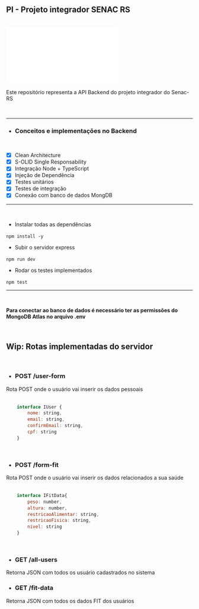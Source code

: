 <h2>PI - Projeto integrador SENAC RS</h2>
<br>

<img src="./readmeImages/MY.png" style="align: center" height="150" width="300">

<br>

<p>
    Este repositório representa a API Backend do projeto integrador do Senac-RS 
</p>

<br>

****

- <h3>Conceitos e implementações no Backend</h3>

<br>

- [x] Clean Architecture
- [x] S-OLID Single Responsability
- [x] Integração Node + TypeScript
- [x] Injeção de Dependência
- [x] Testes unitários
- [x] Testes de integração
- [x] Conexão com banco de dados MongDB

****

<br>

- <p>Instalar todas as dependências</p>

``npm install -y``

- <p>Subir o servidor express</p>

``npm run dev``

- <p>Rodar os testes implementados</p>

``npm test``

***

<br>

<strong> Para conectar ao banco de dados é necessário ter as permissões do MongoDB Atlas no arquivo .env</strong>

<br>

<h2>Wip: Rotas implementadas do servidor</h2>
<br>

- <h3>POST /user-form</h3>

<p>Rota POST onde o usuário vai inserir os dados pessoais</p>

```js

    interface IUser {
        nome: string,
        email: string,
        confirmEmail: string,
        cpf: string
    }

```
<br>

- <h3>POST /form-fit</h3>

<p>Rota POST onde o usuário vai inserir os dados relacionados a sua saúde</p>

```js

    interface IFitData{
        peso: number,
        altura: number,
        restricaoAlimentar: string,
        restricaoFisica: string,
        nivel: string
    }

```
<br>

- <h3>GET /all-users</h3>
<p>Retorna JSON com todos os usuário cadastrados no sistema</p>


- <h3>GET /fit-data</h3>
<p>Retorna JSON com todos os dados FIT dos usuários</p>
